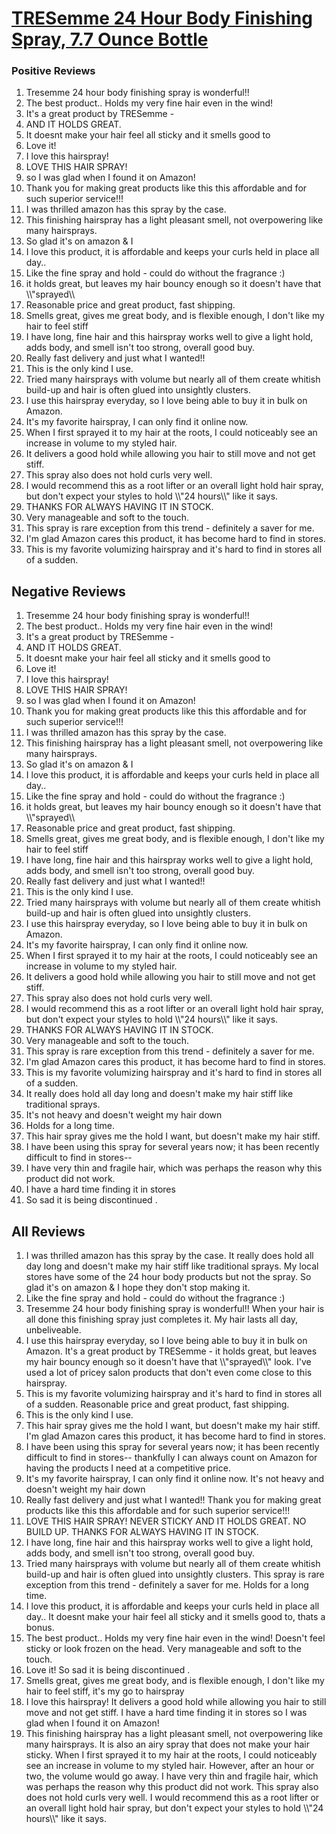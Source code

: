 # [TRESemme 24 Hour Body Finishing Spray, 7.7 Ounce Bottle](https://products.checkmycream.com/products/TRESemme-24-Hour-Body-Finishing-Spray-7.7-Ounce-Bottle.html)

### Positive Reviews

<ol>
      <li>Tresemme 24 hour body finishing spray is wonderful!!</li>
      <li>The best product.. Holds my very fine hair even in the wind!</li>
      <li>It&#x27;s a great product by TRESemme -</li>
      <li>AND IT HOLDS GREAT.  </li>
      <li>It doesnt make your hair feel all sticky and it smells good to</li>
      <li>Love it!</li>
      <li>I love this hairspray!</li>
      <li>LOVE THIS HAIR SPRAY!  </li>
      <li>so I was glad when I found it on Amazon!</li>
      <li>Thank you for making great products like this  this affordable and for such superior service!!!</li>
      <li>I was thrilled amazon has this spray by the case.  </li>
      <li>This finishing hairspray has a light pleasant smell, not overpowering like many hairsprays.</li>
      <li>So glad it&#x27;s on amazon &amp; I</li>
      <li>I love this product, it is affordable and keeps your curls held in place all day..</li>
      <li>Like the fine spray and hold - could do without the fragrance :)</li>
      <li>it holds great, but leaves my hair bouncy enough so it doesn&#x27;t have that \\&quot;sprayed\\</li>
      <li>Reasonable price and great product, fast shipping.</li>
      <li>Smells great, gives me great body, and is flexible enough, I don&#x27;t like my hair to feel stiff</li>
      <li>I have long, fine hair and this hairspray works well to give a light hold, adds body, and smell isn&#x27;t too strong, overall good buy.</li>
      <li>Really fast delivery and just what I wanted!!</li>
      <li>This is the only kind I use.</li>
      <li>Tried many hairsprays with volume but nearly all of them create whitish build-up and hair is often glued into unsightly clusters.</li>
      <li>I use this hairspray everyday, so I love being able to buy it in bulk on Amazon.</li>
      <li>It&#x27;s my favorite hairspray, I can only find it online now.</li>
      <li>When I first sprayed it to my hair at the roots, I could noticeably see an increase in volume to my styled hair.</li>
      <li>It delivers a good hold while allowing you hair to still move and not get stiff.</li>
      <li>This spray also does not hold curls very well.</li>
      <li>I would recommend this as a root lifter or an overall light hold hair spray, but don&#x27;t expect your styles to hold \\&quot;24 hours\\&quot; like it says.</li>
      <li>THANKS FOR ALWAYS HAVING IT IN STOCK.</li>
      <li>Very manageable and soft to the touch.</li>
      <li>This spray is rare exception from this trend - definitely a saver for me.</li>
      <li>I&#x27;m glad Amazon cares this product, it has become hard to find in stores.</li>
      <li>This is my favorite volumizing hairspray and it&#x27;s hard to find in stores all of a sudden.</li>
</ol>


<h2>Negative Reviews</h2>
<ol>
<li> Tresemme 24 hour body finishing spray is wonderful!!</li>
<li> The best product.. Holds my very fine hair even in the wind!</li>
<li> It&#x27;s a great product by TRESemme -</li>
<li> AND IT HOLDS GREAT.  </li>
<li> It doesnt make your hair feel all sticky and it smells good to</li>
<li> Love it!</li>
<li> I love this hairspray!</li>
<li> LOVE THIS HAIR SPRAY!  </li>
<li> so I was glad when I found it on Amazon!</li>
<li> Thank you for making great products like this  this affordable and for such superior service!!!</li>
<li> I was thrilled amazon has this spray by the case.  </li>
<li> This finishing hairspray has a light pleasant smell, not overpowering like many hairsprays.</li>
<li> So glad it&#x27;s on amazon &amp; I</li>
<li> I love this product, it is affordable and keeps your curls held in place all day..</li>
<li> Like the fine spray and hold - could do without the fragrance :)</li>
<li> it holds great, but leaves my hair bouncy enough so it doesn&#x27;t have that \\&quot;sprayed\\</li>
<li> Reasonable price and great product, fast shipping.</li>
<li> Smells great, gives me great body, and is flexible enough, I don&#x27;t like my hair to feel stiff</li>
<li> I have long, fine hair and this hairspray works well to give a light hold, adds body, and smell isn&#x27;t too strong, overall good buy.</li>
<li> Really fast delivery and just what I wanted!!</li>
<li> This is the only kind I use.</li>
<li> Tried many hairsprays with volume but nearly all of them create whitish build-up and hair is often glued into unsightly clusters.</li>
<li> I use this hairspray everyday, so I love being able to buy it in bulk on Amazon.</li>
<li> It&#x27;s my favorite hairspray, I can only find it online now.</li>
<li> When I first sprayed it to my hair at the roots, I could noticeably see an increase in volume to my styled hair.</li>
<li> It delivers a good hold while allowing you hair to still move and not get stiff.</li>
<li> This spray also does not hold curls very well.</li>
<li> I would recommend this as a root lifter or an overall light hold hair spray, but don&#x27;t expect your styles to hold \\&quot;24 hours\\&quot; like it says.</li>
<li> THANKS FOR ALWAYS HAVING IT IN STOCK.</li>
<li> Very manageable and soft to the touch.</li>
<li> This spray is rare exception from this trend - definitely a saver for me.</li>
<li> I&#x27;m glad Amazon cares this product, it has become hard to find in stores.</li>
<li> This is my favorite volumizing hairspray and it&#x27;s hard to find in stores all of a sudden.</li>
<li> It really does hold all day long and doesn&#x27;t make my hair stiff like traditional sprays.  </li>
<li> It&#x27;s not heavy and doesn&#x27;t weight my hair down</li>
<li> Holds for a long time.</li>
<li> This hair spray gives me the hold I want, but doesn&#x27;t make my hair stiff.</li>
<li> I have been using this spray for several years now; it has been recently difficult to find in stores--</li>
<li> I have very thin and fragile hair, which was perhaps the reason why this product did not work.</li>
<li> I have a hard time finding it in stores</li>
<li> So sad it is being discontinued .</li>
</ol>

<h2>All Reviews</h2>

<ol>
    <li> I was thrilled amazon has this spray by the case.  It really does hold all day long and doesn&#x27;t make my hair stiff like traditional sprays.  My local stores have some of the 24 hour body products but not the spray.  So glad it&#x27;s on amazon &amp; I hope they don&#x27;t stop making it.</li>
    <li> Like the fine spray and hold - could do without the fragrance :)</li>
    <li> Tresemme 24 hour body finishing spray is wonderful!! When your hair is all done this finishing spray just completes it. My hair lasts all day, unbeliveable.</li>
    <li> I use this hairspray everyday, so I love being able to buy it in bulk on Amazon. It&#x27;s a great product by TRESemme - it holds great, but leaves my hair bouncy enough so it doesn&#x27;t have that \\&quot;sprayed\\&quot; look. I&#x27;ve used a lot of pricey salon products that don&#x27;t even come close to this hairspray.</li>
    <li> This is my favorite volumizing hairspray and it&#x27;s hard to find in stores all of a sudden. Reasonable price and great product, fast shipping.</li>
    <li> This is the only kind I use.</li>
    <li> This hair spray gives me the hold I want, but doesn&#x27;t make my hair stiff. I&#x27;m glad Amazon cares this product, it has become hard to find in stores.</li>
    <li> I have been using this spray for several years now; it has been recently difficult to find in stores-- thankfully I can always count on Amazon for having the products I need at a competitive price.</li>
    <li> It&#x27;s my favorite hairspray, I can only find it online now. It&#x27;s not heavy and doesn&#x27;t weight my hair down</li>
    <li> Really fast delivery and just what I wanted!! Thank you for making great products like this  this affordable and for such superior service!!!</li>
    <li> LOVE THIS HAIR SPRAY!  NEVER STICKY AND IT HOLDS GREAT.  NO BUILD UP. THANKS FOR ALWAYS HAVING IT IN STOCK.</li>
    <li> I have long, fine hair and this hairspray works well to give a light hold, adds body, and smell isn&#x27;t too strong, overall good buy.</li>
    <li> Tried many hairsprays with volume but nearly all of them create whitish build-up and hair is often glued into unsightly clusters. This spray is rare exception from this trend - definitely a saver for me. Holds for a long time.</li>
    <li> I love this product, it is affordable and keeps your curls held in place all day.. It doesnt make your hair feel all sticky and it smells good to, thats a bonus.</li>
    <li> The best product.. Holds my very fine hair even in the wind! Doesn&#x27;t feel sticky or look frozen on the head. Very manageable and soft to the touch.</li>
    <li> Love it! So sad it is being discontinued .</li>
    <li> Smells great, gives me great body, and is flexible enough, I don&#x27;t like my hair to feel stiff, it&#x27;s my go to hairspray</li>
    <li> I love this hairspray! It delivers a good hold while allowing you hair to still move and not get stiff. I have a hard time finding it in stores so I was glad when I found it on Amazon!</li>
    <li> This finishing hairspray has a light pleasant smell, not overpowering like many hairsprays. It is also an airy spray that does not make your hair sticky. When I first sprayed it to my hair at the roots, I could noticeably see an increase in volume to my styled hair. However, after an hour or two, the volume would go away. I have very thin and fragile hair, which was perhaps the reason why this product did not work. This spray also does not hold curls very well. I would recommend this as a root lifter or an overall light hold hair spray, but don&#x27;t expect your styles to hold \\&quot;24 hours\\&quot; like it says.</li>
</ol>




